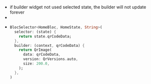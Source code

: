 - if builder widget not used selected state, the builder will not update forever
-
- ```dart
  BlocSelector<HomeBloc, HomeState, String>(
    selector: (state) {
      return state.qrCodeData;
    },
    builder: (context, qrCodeData) {
      return QrImage(
        data: qrCodeData,
        version: QrVersions.auto,
        size: 200.0,
      );
    },
  )
  ```